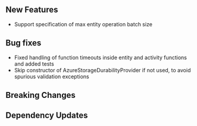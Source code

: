 ## New Features
- Support specification of max entity operation batch size

## Bug fixes
- Fixed handling of function timeouts inside entity and activity functions and added tests
- Skip constructor of AzureStorageDurabilityProvider if not used, to avoid spurious validation exceptions

## Breaking Changes

## Dependency Updates

